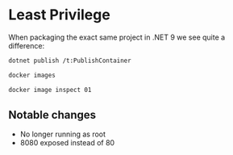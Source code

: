 # Least Privilege

When packaging the exact same project in .NET 9 we see quite a difference:

``` bash
dotnet publish /t:PublishContainer

docker images

docker image inspect 01
```

## Notable changes
- No longer running as root
- 8080 exposed instead of 80